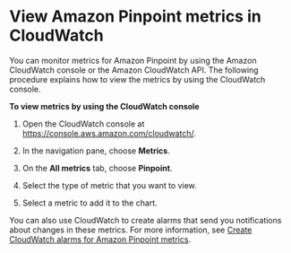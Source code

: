 # View Amazon Pinpoint metrics in CloudWatch<a name="monitoring-view-metrics"></a>

You can monitor metrics for Amazon Pinpoint by using the Amazon CloudWatch console or the Amazon CloudWatch API\. The following procedure explains how to view the metrics by using the CloudWatch console\. 

**To view metrics by using the CloudWatch console**

1. Open the CloudWatch console at [https://console\.aws\.amazon\.com/cloudwatch/](https://console.aws.amazon.com/cloudwatch/)\.

1. In the navigation pane, choose **Metrics**\.

1. On the **All metrics** tab, choose **Pinpoint**\.

1. Select the type of metric that you want to view\.

1. Select a metric to add it to the chart\. 

You can also use CloudWatch to create alarms that send you notifications about changes in these metrics\. For more information, see [Create CloudWatch alarms for Amazon Pinpoint metrics](monitoring-create-alarms.md)\.
